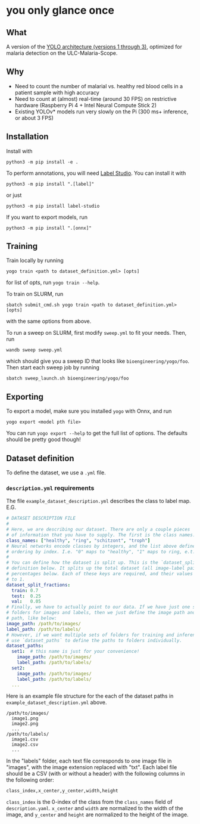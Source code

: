 # you only glance once

## What

A version of the [YOLO architecture (versions 1 through 3)](https://pjreddie.com/darknet/yolo/), optimized for malaria detection on the ULC-Malaria-Scope.

## Why

- Need to count the number of malarial vs. healthy red blood cells in a patient sample with high accuracy
- Need to count at (almost) real-time (around 30 FPS) on restrictive hardware (Raspberry Pi 4 + Intel Neural Compute Stick 2)
- Existing YOLOv\* models run very slowly on the Pi (300 ms+ inference, or about 3 FPS)

## Installation

Install with

```console
python3 -m pip install -e .
```

To perform annotations, you will need [Label Studio](https://labelstud.io/). You can install it with

```console
python3 -m pip install ".[label]"
```

or just

```console
python3 -m pip install label-studio
```

If you want to export models, run

```console
python3 -m pip install ".[onnx]"
```

## Training

Train locally by running

```console
yogo train <path to dataset_definition.yml> [opts]
```
for list of opts, run `yogo train --help`.

To train on SLURM, run

```console
sbatch submit_cmd.sh yogo train <path to dataset_definition.yml> [opts]
```
with the same options from above.

To run a sweep on SLURM, first modify `sweep.yml` to fit your needs. Then, run

```console
wandb sweep sweep.yml
```

which should give you a sweep ID that looks like `bioengineering/yogo/foo`. Then start each sweep job by running

```console
sbatch sweep_launch.sh bioengineering/yogo/foo
```

## Exporting

To export a model, make sure you installed `yogo` with Onnx, and run

```console
yogo export <model pth file>
```

You can run `yogo export --help` to get the full list of options. The defaults should be pretty good though!

## Dataset definition

To define the dataset, we use a `.yml` file.

### `description.yml` requirements

The file `example_dataset_description.yml` describes the class to label map. E.G.

```yaml
# DATASET DESCRIPTION FILE
#
# Here, we are describing our dataset. There are only a couple pieces
# of information that you have to supply. The first is the class names:
class_names: ["healthy", "ring", "schitzont", "troph"]
# Neural networks encode classes by integers, and the list above defines this
# ordering by index. I.e. "0" maps to "healthy", "1" maps to ring, e.t.c.
#
# You can define how the dataset is split up. This is the `dataset_split_fractions`
# definition below. It splits up the total dataset (all image-label pairs) by the
# percentages below. Each of these keys are required, and their values must sum
# to 1.
dataset_split_fractions:
  train: 0.7
  test:  0.25
  val:   0.05
# Finally, we have to actually point to our data. If we have just one set of
# folders for images and labels, then we just define the image path and label
# path, like below:
image_path: /path/to/images/
label_path: /path/to/labels/
# However, if we want multiple sets of folders for training and inference, we
# use `dataset_paths` to define the paths to folders individually.
dataset_paths:
  set1:  # this name is just for your convenience!
    image_path: /path/to/images/
    label_path: /path/to/labels/
  set2:
    image_path: /path/to/images/
    label_path: /path/to/labels/
  ...
```

Here is an example file structure for the each of the dataset paths in `example_dataset_description.yml` above.

    /path/to/images/
      image1.png
      image2.png
      ...
    /path/to/labels/
      image1.csv
      image2.csv
      ...

In the "labels" folder, each text file corresponds to one image file in "images", with the image extension replaced with "txt". Each label file should be a CSV (with or without a header) with the following columns in the following order:

  `class_index,x_center,y_center,width,height`

`class_index` is the 0-index of the class from the `class_names` field of `description.yaml`. `x_center` and `width` are normalized to the width of the image, and `y_center` and `height` are normalized to the height of the image.
